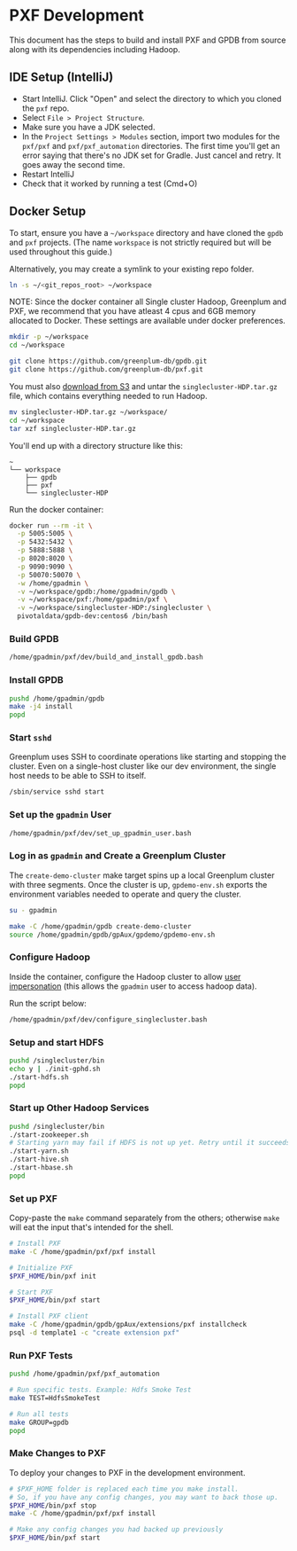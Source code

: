 # PXF Development

This document has the steps to build and install PXF and GPDB from source along with its dependencies including Hadoop.

## IDE Setup (IntelliJ)

- Start IntelliJ. Click "Open" and select the directory to which you cloned the `pxf` repo.
- Select `File > Project Structure`.
- Make sure you have a JDK selected.
- In the `Project Settings > Modules` section, import two modules for the `pxf/pxf` and `pxf/pxf_automation` directories. The first time you'll get an error saying that there's
no JDK set for Gradle. Just cancel and retry. It goes away the second time.
- Restart IntelliJ
- Check that it worked by running a test (Cmd+O)

## Docker Setup

To start, ensure you have a `~/workspace` directory and have cloned the `gpdb` and `pxf` projects.
(The name `workspace` is not strictly required but will be used throughout this guide.)

Alternatively, you may create a symlink to your existing repo folder.
```bash
ln -s ~/<git_repos_root> ~/workspace
```

NOTE: Since the docker container all Single cluster Hadoop, Greenplum and PXF, we recommend that you have atleast 4 cpus and 6GB memory allocated to Docker. These settings are available under docker preferences.

```bash
mkdir -p ~/workspace
cd ~/workspace

git clone https://github.com/greenplum-db/gpdb.git
git clone https://github.com/greenplum-db/pxf.git
```

You must also [download from S3](https://s3-us-west-2.amazonaws.com/pivotal-public/singlecluster-HDP.tar.gz) and untar the `singlecluster-HDP.tar.gz` file, which contains everything needed to run Hadoop.

```bash
mv singlecluster-HDP.tar.gz ~/workspace/
cd ~/workspace
tar xzf singlecluster-HDP.tar.gz
```

You'll end up with a directory structure like this:

```
~
└── workspace
    ├── gpdb
    ├── pxf
    └── singlecluster-HDP
```

Run the docker container:

```bash
docker run --rm -it \
  -p 5005:5005 \
  -p 5432:5432 \
  -p 5888:5888 \
  -p 8020:8020 \
  -p 9090:9090 \
  -p 50070:50070 \
  -w /home/gpadmin \
  -v ~/workspace/gpdb:/home/gpadmin/gpdb \
  -v ~/workspace/pxf:/home/gpadmin/pxf \
  -v ~/workspace/singlecluster-HDP:/singlecluster \
  pivotaldata/gpdb-dev:centos6 /bin/bash
```

### Build GPDB

```bash
/home/gpadmin/pxf/dev/build_and_install_gpdb.bash
```


### Install GPDB

```bash
pushd /home/gpadmin/gpdb
make -j4 install
popd
```

### Start `sshd`

Greenplum uses SSH to coordinate operations like starting and stopping the cluster. Even on a single-host cluster
like our dev environment, the single host needs to be able to SSH to itself.

```bash
/sbin/service sshd start
```

### Set up the `gpadmin` User

```bash
/home/gpadmin/pxf/dev/set_up_gpadmin_user.bash
```

### Log in as `gpadmin` and Create a Greenplum Cluster

The `create-demo-cluster` make target spins up a local Greenplum cluster with three segments.
Once the cluster is up, `gpdemo-env.sh` exports the environment variables needed to operate and query the cluster.

```bash
su - gpadmin

make -C /home/gpadmin/gpdb create-demo-cluster
source /home/gpadmin/gpdb/gpAux/gpdemo/gpdemo-env.sh
```

### Configure Hadoop

Inside the container, configure the Hadoop cluster to allow
[user impersonation](https://hadoop.apache.org/docs/current/hadoop-project-dist/hadoop-common/Superusers.html)
(this allows the `gpadmin` user to access hadoop data).

Run the script below:

```bash
/home/gpadmin/pxf/dev/configure_singlecluster.bash
```

### Setup and start HDFS

```bash
pushd /singlecluster/bin
echo y | ./init-gphd.sh
./start-hdfs.sh
popd
```

### Start up Other Hadoop Services

```bash
pushd /singlecluster/bin
./start-zookeeper.sh
# Starting yarn may fail if HDFS is not up yet. Retry until it succeeds.
./start-yarn.sh
./start-hive.sh
./start-hbase.sh
popd
```

### Set up PXF

Copy-paste the `make` command separately from the others; otherwise `make` will eat the input that's
intended for the shell.

```bash
# Install PXF
make -C /home/gpadmin/pxf/pxf install
```

```bash
# Initialize PXF
$PXF_HOME/bin/pxf init

# Start PXF
$PXF_HOME/bin/pxf start

# Install PXF client
make -C /home/gpadmin/gpdb/gpAux/extensions/pxf installcheck
psql -d template1 -c "create extension pxf"
```

### Run PXF Tests

```bash
pushd /home/gpadmin/pxf/pxf_automation

# Run specific tests. Example: Hdfs Smoke Test
make TEST=HdfsSmokeTest

# Run all tests
make GROUP=gpdb
popd
```

### Make Changes to PXF

To deploy your changes to PXF in the development environment.

```bash
# $PXF_HOME folder is replaced each time you make install.
# So, if you have any config changes, you may want to back those up.
$PXF_HOME/bin/pxf stop
make -C /home/gpadmin/pxf/pxf install

# Make any config changes you had backed up previously
$PXF_HOME/bin/pxf start
```

